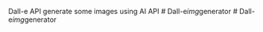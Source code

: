 Dall-e API generate some images using AI API
#   D a l l - e _ i m g _ g e n e r a t o r  
 #   D a l l - e _ i m g _ g e n e r a t o r  
 